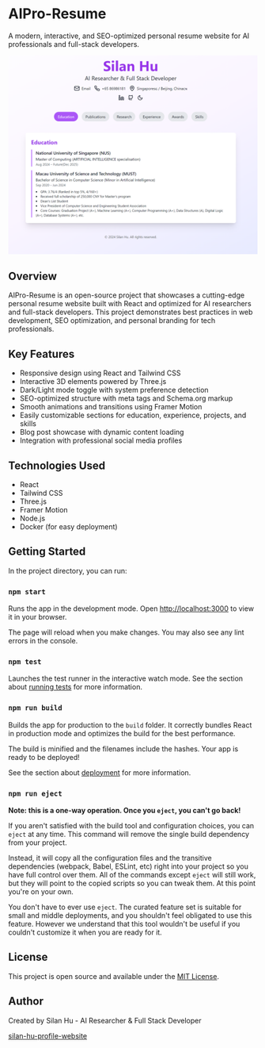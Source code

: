 # AIPro-Resume

A modern, interactive, and SEO-optimized personal resume website for AI professionals and full-stack developers.

![1726467473818](image/README/1726467473818.png)

## Overview

AIPro-Resume is an open-source project that showcases a cutting-edge personal resume website built with React and optimized for AI researchers and full-stack developers. This project demonstrates best practices in web development, SEO optimization, and personal branding for tech professionals.

## Key Features

- Responsive design using React and Tailwind CSS
- Interactive 3D elements powered by Three.js
- Dark/Light mode toggle with system preference detection
- SEO-optimized structure with meta tags and Schema.org markup
- Smooth animations and transitions using Framer Motion
- Easily customizable sections for education, experience, projects, and skills
- Blog post showcase with dynamic content loading
- Integration with professional social media profiles

## Technologies Used

- React
- Tailwind CSS
- Three.js
- Framer Motion
- Node.js
- Docker (for easy deployment)

## Getting Started


In the project directory, you can run:

### `npm start`

Runs the app in the development mode.
Open [http://localhost:3000](http://localhost:3000) to view it in your browser.

The page will reload when you make changes.
You may also see any lint errors in the console.

### `npm test`

Launches the test runner in the interactive watch mode.
See the section about [running tests](https://facebook.github.io/create-react-app/docs/running-tests) for more information.

### `npm run build`

Builds the app for production to the `build` folder.
It correctly bundles React in production mode and optimizes the build for the best performance.

The build is minified and the filenames include the hashes.
Your app is ready to be deployed!

See the section about [deployment](https://facebook.github.io/create-react-app/docs/deployment) for more information.

### `npm run eject`

**Note: this is a one-way operation. Once you `eject`, you can't go back!**

If you aren't satisfied with the build tool and configuration choices, you can `eject` at any time. This command will remove the single build dependency from your project.

Instead, it will copy all the configuration files and the transitive dependencies (webpack, Babel, ESLint, etc) right into your project so you have full control over them. All of the commands except `eject` will still work, but they will point to the copied scripts so you can tweak them. At this point you're on your own.

You don't have to ever use `eject`. The curated feature set is suitable for small and middle deployments, and you shouldn't feel obligated to use this feature. However we understand that this tool wouldn't be useful if you couldn't customize it when you are ready for it.

## License

This project is open source and available under the [MIT License](LICENSE).

## Author

Created by Silan Hu - AI Researcher & Full Stack Developer

[silan-hu-profile-website](https://silan.tech/)
